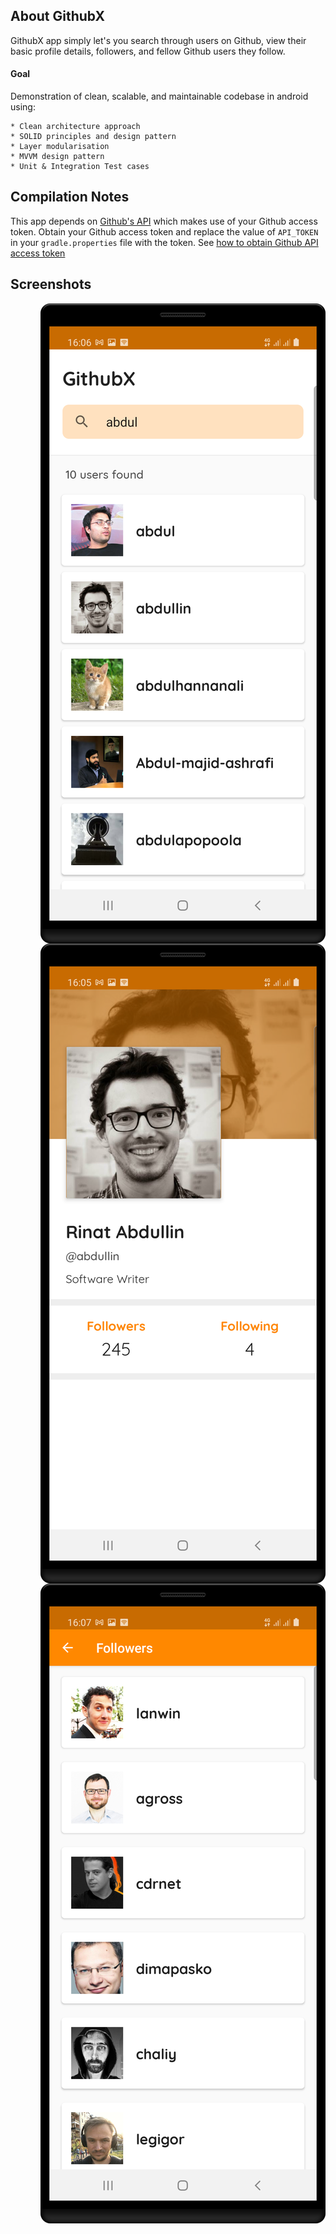 ## About GithubX

GithubX app simply let's you search through users on Github, view their basic profile details, followers, and fellow Github users they follow.

#### Goal

Demonstration of clean, scalable, and maintainable codebase in android using:

    * Clean architecture approach
    * SOLID principles and design pattern
    * Layer modularisation
    * MVVM design pattern
    * Unit & Integration Test cases

## Compilation Notes

This app depends on [Github's API](https://docs.github.com/en/free-pro-team@latest/rest/reference/users) which makes use of your Github access token. Obtain your Github access token and replace the value of `API_TOKEN` in your `gradle.properties` file with the token. See [how to obtain Github API access token](https://docs.github.com/en/free-pro-team@latest/github/authenticating-to-github/creating-a-personal-access-token)

## Screenshots

<img style="float: right;" src="screenshots/search.png">
<img style="float: right;" src="screenshots/profile.png">
<img style="float: right;" src="screenshots/followers.png">


    

